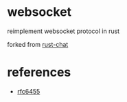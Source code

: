 # websocket
reimplement websocket protocol in rust

forked from [rust-chat](https://github.com/nbaksalyar/rust-chat/tree/part-2)

# references

- [rfc6455](https://tools.ietf.org/html/rfc6455)
